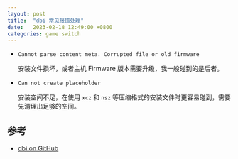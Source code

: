 ```yaml
---
layout: post
title:  "dbi 常见报错处理"
date:   2023-02-18 12:49:00 +0800
categories: game switch
---
```


- `Cannot parse content meta. Corrupted file or old firmware`

  安装文件损坏，或者主机 Firmware 版本需要升级，我一般碰到的是后者。

- `Can not create placeholder`

  安装空间不足，在使用 `xcz` 和 `nsz` 等压缩格式的安装文件时更容易碰到，需要先清理出足够的空间。


## 参考

- [dbi on GitHub](https://github.com/rashevskyv/dbi/blob/main/README_ENG.md)


<script src="https://utteranc.es/client.js"
        repo="yingang/yingang.github.io"
        issue-term="pathname"
        label="Comment"
        theme="github-light"
        crossorigin="anonymous"
        async>
</script>